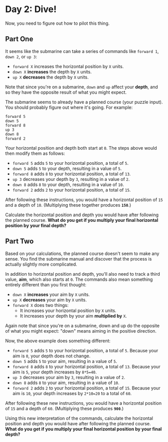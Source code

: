 # Day 2: Dive!

Now, you need to figure out how to pilot this thing.

## Part One

It seems like the submarine can take a series of commands like `forward 1`, `down 2`, or `up 3`:

- `forward X` increases the horizontal position by `X` units.
- `down X` **increases** the depth by `X` units.
- `up X` **decreases** the depth by `X` units.

Note that since you're on a submarine, `down` and `up` affect your **depth**, and so they have the opposite result of what you might expect.

The submarine seems to already have a planned course (your puzzle input).
You should probably figure out where it's going.
For example:

```
forward 5
down 5
forward 8
up 3
down 8
forward 2
```

Your horizontal position and depth both start at `0`.
The steps above would then modify them as follows:

- `forward 5` adds `5` to your horizontal position, a total of `5`.
- `down 5` adds `5` to your depth, resulting in a value of `5`.
- `forward 8` adds `8` to your horizontal position, a total of `13`.
- `up 3` decreases your depth by `3`, resulting in a value of `2`.
- `down 8` adds `8` to your depth, resulting in a value of `10`.
- `forward 2` adds `2` to your horizontal position, a total of `15`.

After following these instructions, you would have a horizontal position of `15` and a depth of `10`.
(Multiplying these together produces **`150`**.)

Calculate the horizontal position and depth you would have after following the planned course.
**What do you get if you multiply your final horizontal position by your final depth?**

## Part Two

Based on your calculations, the planned course doesn't seem to make any sense.
You find the submarine manual and discover that the process is actually slightly more complicated.

In addition to horizontal position and depth, you'll also need to track a third value, **aim**, which also starts at `0`.
The commands also mean something entirely different than you first thought:

* `down X` **increases** your aim by `X` units.
* `up X` **decreases** your aim by `X` units.
* `forward X` does two things:
   - It increases your horizontal position by `X` units.
   - It increases your depth by your aim **multiplied by** `X`.

Again note that since you're on a submarine, down and up do the opposite of what you might expect: "down" means aiming in the positive direction.

Now, the above example does something different:

- `forward 5` adds `5` to your horizontal position, a total of `5`. Because your aim is `0`, your depth does not change.
- `down 5` adds `5` to your aim, resulting in a value of `5`.
- `forward 8` adds `8` to your horizontal position, a total of `13`. Because your aim is `5`, your depth increases by `8*5=40`.
- `up 3` decreases your aim by `3`, resulting in a value of `2`.
- `down 8` adds `8` to your aim, resulting in a value of `10`.
- `forward 2` adds `2` to your horizontal position, a total of `15`. Because your aim is `10`, your depth increases by `2*10=20` to a total of `60`.

After following these new instructions, you would have a horizontal position of `15` and a depth of `60`.
(Multiplying these produces **`900`**.)

Using this new interpretation of the commands, calculate the horizontal position and depth you would have after following the planned course.
**What do you get if you multiply your final horizontal position by your final depth?**
